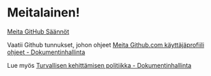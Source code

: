 # Meitalainen! 

[Meita GitHub Säännöt](https://github.com/meidan-it-ja-talous-oy/.github/blob/master/README.md)

Vaatii Github tunnukset, johon ohjeet [Meita Github.com käyttäjäprofiili ohjeet - Dokumentinhallinta](https://meitafi.sharepoint.com/:w:/s/Meita-Intra/EVqPVCA8615Lhuim4gh7AsUBQCLEEgnMxM5ejVle7VPLQQ?e=OnuLe7)

Lue myös [Turvallisen kehittämisen politiikka - Dokumentinhallinta](https://meitafi.sharepoint.com/:w:/s/dokumentinhallinta/EZ6THdtt-dBEky4w-QMcDk0BUSzAOHva-ciaJEoG0IA_Rw?e=ZhcmBR)
